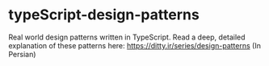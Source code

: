 # typeScript-design-patterns
Real world design patterns written in TypeScript. Read a deep, detailed explanation of these patterns here: https://ditty.ir/series/design-patterns (In Persian)
